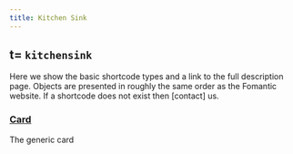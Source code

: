 ```yaml
---
title: Kitchen Sink
---
```

<!-- markdownlint-disable: MD033-->

## t= `kitchensink`

Here we show the basic shortcode types and a link to the full description page.
Objects are presented in roughly the same order as the Fomantic website. If a
shortcode does not exist then [contact] us.

### [Card]<a id="card"></a>

The generic card


[Card]:     https://fomantic-ui.com/views/card.html
